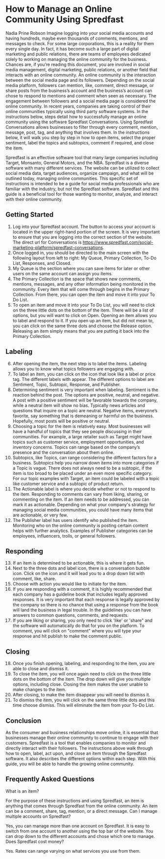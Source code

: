 # How to Manage an Online Community Using Spredfast
Nadia Prine Robson
Imagine logging into your social media accounts and having hundreds, maybe even thousands of comments, mentions, and messages to check. For some large corporations, this is a reality for them every single day. In fact, it has become such a large part of digital marketing and public relations, there are teams of employees dedicated solely to working on managing the online community for the business. Chances are, if you’re reading this document, you are involved in social media management, digital marketing, public relations, or another field that interacts with an online community. An online community is the interaction between the social media page and its followers. Depending on the social media platform, followers can mention, like, comment, direct message, or share posts from the business’s account and the business’s account can chose to respond to mentions and comment when seen as necessary. The engagement between followers and a social media page is considered the online community. In recent years, companies are taking control of their online communities typically using third party software systems. In the instructions below, steps detail how to successfully manage an online community using the software Spredfast Conversations. Using Spredfast Conversations allows businesses to filter through every comment, mention, message, post, tag, and anything that involves them. In the instructions below, it will walk you step by step in how to open items, select the proper sentiment, label the topics and subtopics, comment if required, and close the item. 

Spredfast is an effective software tool that many large companies including Target, Monsanto, General Motors, and the NBA. Spredfast is a diverse software with many different services. The website can be utilized to collect social media data, target audiences, organize campaign, and what will be outlined today, managing online communities.  This specific set of instructions is intended to be a guide for social media professionals who are familiar with the industry, but not the Spredfast software. Spredfast and this guide is a beneficial tool for those wanting to monitor, analyze, and interact with their online community. 
## Getting Started
1.	Log into your Spredfast account. The button to access your account is located in the upper right-hand portion of the screen. It is very important to ensure that you are logging into the correct section of the website. The direct url for Conversations is https://www.spredfast.com/social-marketing-platform/spredfast-conversations. 
2.	Once logged in, you should be directed to the main screen with the following layout from left to right: My Queue, Primary Collection, To-Do List, Responses, and Closed.
3.	My Queue is the section where you can save items for later or other users on the same account can assign you items. 
4.	The Primary Collection is the space that shows new comments, mentions, messages, and any other information being monitored in the community. Every item that will come through begins in the Primary Collection. From there, you can open the item and move it into your To Do List. 
5.	To open an item and move it into your To Do List, you will need to click on the three little dots on the bottom of the item. There will be a list of options, but you will want to click on Open. Opening an item allows you to label and respond to it. If you open up an item, but did not mean to, you can click on the same three dots and choose the Release option. Releasing an item simply means that you are putting it back into the Primary Collection. 
## Labeling 	
6.	After opening the item, the next step is to label the items. Labeling allows you to know what topics followers are engaging with. 
7.	To label an item, you can click on the icon that look like a label or price tag. The different labels with appear. The different options to label are Sentiment, Topic, Subtopic, Response, and Publisher. 
8.	Determining sentiment is very important when labeling. Sentiment is the reaction behind the post. The options are positive, neutral, and negative. A post with a positive sentiment will be favorable towards the company, while a neutral item will show no bias. Typically news articles and questions that inquire on a topic are neutral. Negative items, everyone’s favorite, say something that is demeaning or harmful on the business. Hopefully, most posts will be positive or neutral. 
9.	Choosing a topic for the item is relatively easy. Most businesses will have a handful of topics that they see people discussing in their communities. For example, a large retailer such as Target might have topics such as customer service, employment opportunities, and inventory concerns. Topics can range based on the company’s presence and the conversation about them online. 
10.	Subtopics, like Topics, can range considering the different factors for a business. Subtopics help you narrow down items into more categories if a Topic is vague. There does not always need to be a subtopic, if the item is too broad to be placed under an even more specific category. For our topic examples with Target, an item could be labeled with a topic like customer service and a subtopic of product return. 
11.	The Actionable label is where you decide whether or not to respond to the item. Responding to comments can vary from liking, sharing, or commenting on the item. If an item needs to be addressed, you can mark it as actionable. Depending on what your company's strategy for managing social media communities, you could have many items that are actionable, or very few. 
12. The Publisher label has users identify who published the item. Monitoring who on the online community is posting certain content helps with further analytics. Examples of Publisher categories can be employees, influencers, trolls, or general followers. 
## Responding 
13. If an item is determined to be actionable, this is where it gets fun. 
14. Next to the three dots and label icon, there is a conversation bubble icon. Click on the icon and it will lead you to a drop down list with comment, like, share. 
15. Choose with action you would like to initiate for the item. 
16. If you are responding with a comment, it is highly recommended that each company has a guideline book that includes legally approved responses. It is very important that each response is legally approved by the company so there is no chance that using a response from the book will land the business in legal trouble. In the guidelines you can have answers to common questions, comments, and requests. 
17. If you are liking or sharing, you only need to click 'like' or 'share" and the software will automatically do that for you on the platform. To comment, you will click on "comment" where you will type your response and hit publish to make the comment public. 
## Closing 
18. Once you finish opening, labeling, and responding to the item, you are able to close and dismiss it. 
19. To close the item, you will once again need to click on the three little dots on the bottom of the item. The drop down will give you multiple options, including close. Closing the item makes the user unable to make changes to the item. 
20. After closing, to make the item disappear you will need to dismiss it. 
21. To dismiss the item, you will click on the same three little dots and this time choose dismiss. This will eliminate the item from your To-Do List. 
## Conclusion
As the consumer and business relationships move online, it is essential that businesses manage their online community to continue to engage with their customers. Spredfast is a tool that enables companies to monitor and directly interact with their followers. The instructions above walk through how to open, label, act upon, and close an item through the Spredfast software. It also describes the different options within each step. With this guide, you will be able to handle the growing online community. 

## Frequently Asked Questions
What is an item?

For the purpose of these instructions and using Spredfast, an item is anything that comes through Spredfast from the online community. An item can be a comment, share, tag, mention, or a direct message. 
Can I manage multiple accounts on Spredfast?

Yes, you can manage more than one account on Spredfast. It is easy to switch from one account to another using the top bar of the website. You can drop down to the different accounts and chose which one to manage. 
Does Spredfast cost money?

Yes. Rates can range varying on what services you use from them.
